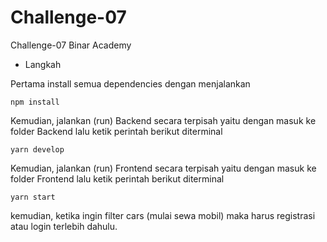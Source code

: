 # Challenge-07
Challenge-07 Binar Academy

* Langkah

Pertama 
install semua dependencies dengan menjalankan

```
npm install
```

Kemudian, jalankan (run) Backend secara terpisah yaitu dengan masuk ke folder Backend lalu ketik
perintah berikut diterminal

```
yarn develop 
```

Kemudian, jalankan (run) Frontend secara terpisah yaitu dengan masuk ke folder Frontend lalu ketik
perintah berikut diterminal

```
yarn start 
```

kemudian, ketika ingin filter cars (mulai sewa mobil) maka harus registrasi atau login terlebih dahulu.
